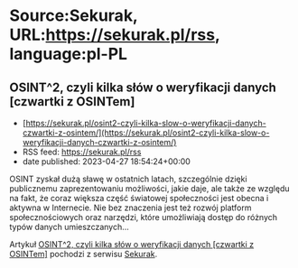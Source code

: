 # Source:Sekurak, URL:https://sekurak.pl/rss, language:pl-PL

## OSINT^2, czyli kilka słów o weryfikacji danych [czwartki z OSINTem]
 - [https://sekurak.pl/osint2-czyli-kilka-slow-o-weryfikacji-danych-czwartki-z-osintem/](https://sekurak.pl/osint2-czyli-kilka-slow-o-weryfikacji-danych-czwartki-z-osintem/)
 - RSS feed: https://sekurak.pl/rss
 - date published: 2023-04-27 18:54:24+00:00

<p>OSINT zyskał dużą sławę w ostatnich latach, szczególnie dzięki publicznemu zaprezentowaniu możliwości, jakie daje, ale także ze względu na fakt, że coraz większa część światowej społeczności jest obecna i aktywna w Internecie. Nie bez znaczenia jest też rozwój platform społecznościowych oraz narzędzi, które umożliwiają dostęp do różnych typów danych umieszczanych...</p>
<p>Artykuł <a href="https://sekurak.pl/osint2-czyli-kilka-slow-o-weryfikacji-danych-czwartki-z-osintem/" rel="nofollow">OSINT^2, czyli kilka słów o weryfikacji danych [czwartki z OSINTem]</a> pochodzi z serwisu <a href="https://sekurak.pl" rel="nofollow">Sekurak</a>.</p>

